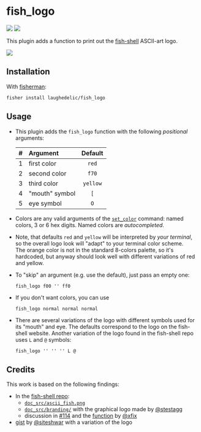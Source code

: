 # fish_logo

[![](https://img.shields.io/badge/license-MIT-blue.svg)](https://www.tldrlegal.com/l/mit)
[![](https://fisherman-wharf.herokuapp.com/badge.svg)](https://fisherman-wharf.herokuapp.com)

This plugin adds a function to print out the [fish-shell](http://fish.sh) ASCII-art logo.

![](https://gist.githubusercontent.com/laughedelic/b7d5e572b0a35afd51fd40a2d9eef66b/raw/6f79af2f94253c2828dff6262f9818468d972e96/default-base16-colors.png)

## Installation

With [fisherman](https://github.com/fisherman/fisherman):

```
fisher install laughedelic/fish_logo
```


## Usage

* This plugin adds the `fish_logo` function with the following _positional_ arguments:

  | # | Argument       | Default  |
  |--:|:---------------|:--------:|
  | 1 | first color    |  `red`   |
  | 2 | second color   |  `f70`   |
  | 3 | third color    | `yellow` |
  | 4 | "mouth" symbol |   `[`    |
  | 5 | eye symbol     |   `O`    |

* Colors are any valid arguments of the [`set_color`](file:///usr/local/Cellar/fish/2.3.0/share/doc/fish/commands.html#set_color) command: named colors, 3 or 6 hex digits. Named colors are _autocompleted_.

* Note, that defaults `red` and `yellow` will be interpreted by _your terminal_, so the overall logo look will "adapt" to your terminal color scheme.  
  The orange color is not in the standard 8-colors palette, so it's hardcoded, but anyway should look well with different variations of red and yellow.

* To "skip" an argument (e.g. use the default), just pass an empty one:

  ```fish
  fish_logo f00 '' ff0
  ```

* If you don't want colors, you can use

  ```fish
  fish_logo normal normal normal
  ```

* There are several variations of the logo with different symbols used for its "mouth" and eye. The defaults correspond to the logo on the fish-shell website. Another variation of the logo found in the fish-shell repo uses `L` and `@` symbols:

  ```fish
  fish_logo '' '' '' L @
  ```



## Credits

This work is based on the following findings:

- In the [fish-shell repo](https://github.com/fish-shell/fish-shell):
  + [`doc_src/ascii_fish.png`](https://github.com/fish-shell/fish-shell/blob/master/doc_src/ascii_fish.png)
  + [`doc_src/branding/`](https://github.com/fish-shell/fish-shell/tree/master/doc_src/branding) with the graphical logo made by [@stestagg](https://github.com/stestagg)
  + discussion in [#114](https://github.com/fish-shell/fish-shell/issues/114) and the [function](https://github.com/fish-shell/fish-shell/issues/114#issuecomment-24101750) by [@xfix](https://github.com/xfix)
- [gist](https://gist.github.com/siteshwar/5472791) by [@siteshwar](https://github.com/siteshwar) with a variation of the logo
